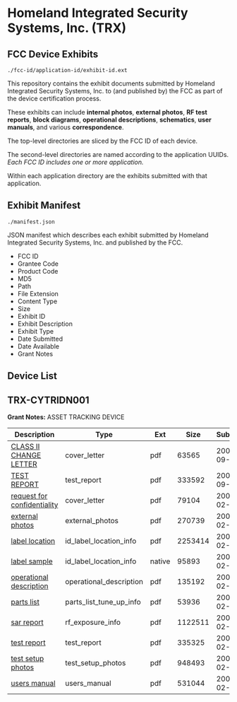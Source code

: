 # Homeland Integrated Security Systems, Inc. (TRX)
## FCC Device Exhibits

```
./fcc-id/application-id/exhibit-id.ext
```

This repository contains the exhibit documents submitted by Homeland Integrated Security Systems, Inc. to (and published by) the FCC as part of the device certification process.

These exhibits can include **internal photos**, **external photos**, **RF test reports**, **block diagrams**, **operational descriptions**, **schematics**, **user manuals**, and various **correspondence**.

The top-level directories are sliced by the FCC ID of each device.

The second-level directories are named according to the application UUIDs. *Each FCC ID includes one or more application.*

Within each application directory are the exhibits submitted with that application. 

## Exhibit Manifest

```
./manifest.json
```

JSON manifest which describes each exhibit submitted by Homeland Integrated Security Systems, Inc. and published by the FCC.

- FCC ID
- Grantee Code
- Product Code
- MD5
- Path
- File Extension
- Content Type
- Size
- Exhibit ID
- Exhibit Description
- Exhibit Type
- Date Submitted
- Date Available
- Grant Notes

## Device List
## TRX-CYTRIDN001
**Grant Notes:** ASSET TRACKING DEVICE

| Description | Type | Ext | Size | Submitted | Available |
| ----------- | ---- | --- | ---- | --------- | --------- |
| [CLASS II CHANGE LETTER](TRX-CYTRIDN001/6e7c7e3a19b828795834802f33b5f8c1/709740.pdf) | cover_letter | pdf | 63565 | 2006-09-27 | 2006-09-27 |
| [TEST REPORT](TRX-CYTRIDN001/6e7c7e3a19b828795834802f33b5f8c1/709741.pdf) | test_report | pdf | 333592 | 2006-09-27 | 2006-09-27 |
| [request for confidentiality](TRX-CYTRIDN001/1b37dd51bfb2b42b1df4b6ebe6ed527f/630615.pdf) | cover_letter | pdf | 79104 | 2006-02-22 | 2006-02-21 |
| [external photos](TRX-CYTRIDN001/1b37dd51bfb2b42b1df4b6ebe6ed527f/630617.pdf) | external_photos | pdf | 270739 | 2006-02-22 | 2006-02-21 |
| [label location](TRX-CYTRIDN001/1b37dd51bfb2b42b1df4b6ebe6ed527f/630618.pdf) | id_label_location_info | pdf | 2253414 | 2006-02-22 | 2006-02-21 |
| [label sample](TRX-CYTRIDN001/1b37dd51bfb2b42b1df4b6ebe6ed527f/630627.native) | id_label_location_info | native | 95893 | 2006-02-22 | 2006-02-21 |
| [operational description](TRX-CYTRIDN001/1b37dd51bfb2b42b1df4b6ebe6ed527f/630619.pdf) | operational_description | pdf | 135192 | 2006-02-22 | 2006-02-21 |
| [parts list](TRX-CYTRIDN001/1b37dd51bfb2b42b1df4b6ebe6ed527f/630621.pdf) | parts_list_tune_up_info | pdf | 53936 | 2006-02-22 | 2006-02-21 |
| [sar report](TRX-CYTRIDN001/1b37dd51bfb2b42b1df4b6ebe6ed527f/630623.pdf) | rf_exposure_info | pdf | 1122511 | 2006-02-22 | 2006-02-21 |
| [test report](TRX-CYTRIDN001/1b37dd51bfb2b42b1df4b6ebe6ed527f/630616.pdf) | test_report | pdf | 335325 | 2006-02-22 | 2006-02-21 |
| [test setup photos](TRX-CYTRIDN001/1b37dd51bfb2b42b1df4b6ebe6ed527f/630620.pdf) | test_setup_photos | pdf | 948493 | 2006-02-22 | 2006-02-21 |
| [users manual](TRX-CYTRIDN001/1b37dd51bfb2b42b1df4b6ebe6ed527f/630622.pdf) | users_manual | pdf | 531044 | 2006-02-22 | 2006-02-21 |
